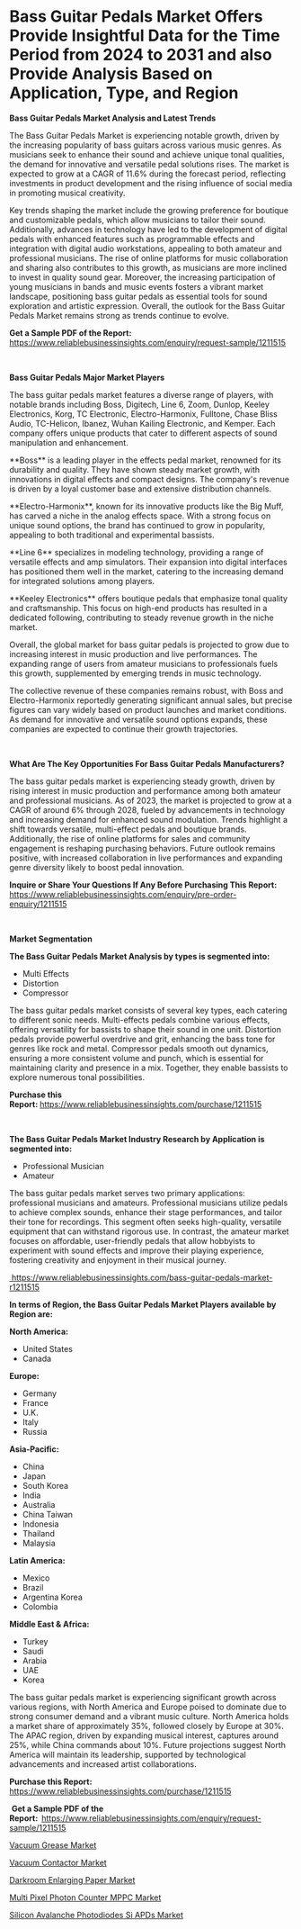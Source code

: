 <p><h1>Bass Guitar Pedals Market Offers Provide Insightful Data for the Time Period from 2024 to 2031 and also Provide Analysis Based on Application, Type, and Region</h1></p><p><strong>Bass Guitar Pedals Market Analysis and Latest Trends</strong></p>
<p><p>The Bass Guitar Pedals Market is experiencing notable growth, driven by the increasing popularity of bass guitars across various music genres. As musicians seek to enhance their sound and achieve unique tonal qualities, the demand for innovative and versatile pedal solutions rises. The market is expected to grow at a CAGR of 11.6% during the forecast period, reflecting investments in product development and the rising influence of social media in promoting musical creativity.</p><p>Key trends shaping the market include the growing preference for boutique and customizable pedals, which allow musicians to tailor their sound. Additionally, advances in technology have led to the development of digital pedals with enhanced features such as programmable effects and integration with digital audio workstations, appealing to both amateur and professional musicians. The rise of online platforms for music collaboration and sharing also contributes to this growth, as musicians are more inclined to invest in quality sound gear. Moreover, the increasing participation of young musicians in bands and music events fosters a vibrant market landscape, positioning bass guitar pedals as essential tools for sound exploration and artistic expression. Overall, the outlook for the Bass Guitar Pedals Market remains strong as trends continue to evolve.</p></p>
<p><strong>Get a Sample PDF of the Report:&nbsp;</strong> <a href="https://www.reliablebusinessinsights.com/enquiry/request-sample/1211515?utm_campaign=117&utm_medium=2&utm_source=Github&utm_content=ia&utm_term=05102024&utm_id=bass-guitar-pedals">https://www.reliablebusinessinsights.com/enquiry/request-sample/1211515</a></p>
<p>&nbsp;</p>
<p><strong>Bass Guitar Pedals Major Market Players</strong></p>
<p><p>The bass guitar pedals market features a diverse range of players, with notable brands including Boss, Digitech, Line 6, Zoom, Dunlop, Keeley Electronics, Korg, TC Electronic, Electro-Harmonix, Fulltone, Chase Bliss Audio, TC-Helicon, Ibanez, Wuhan Kailing Electronic, and Kemper. Each company offers unique products that cater to different aspects of sound manipulation and enhancement.</p><p>**Boss** is a leading player in the effects pedal market, renowned for its durability and quality. They have shown steady market growth, with innovations in digital effects and compact designs. The company's revenue is driven by a loyal customer base and extensive distribution channels.</p><p>**Electro-Harmonix**, known for its innovative products like the Big Muff, has carved a niche in the analog effects space. With a strong focus on unique sound options, the brand has continued to grow in popularity, appealing to both traditional and experimental bassists.</p><p>**Line 6** specializes in modeling technology, providing a range of versatile effects and amp simulators. Their expansion into digital interfaces has positioned them well in the market, catering to the increasing demand for integrated solutions among players.</p><p>**Keeley Electronics** offers boutique pedals that emphasize tonal quality and craftsmanship. This focus on high-end products has resulted in a dedicated following, contributing to steady revenue growth in the niche market.</p><p>Overall, the global market for bass guitar pedals is projected to grow due to increasing interest in music production and live performances. The expanding range of users from amateur musicians to professionals fuels this growth, supplemented by emerging trends in music technology.</p><p>The collective revenue of these companies remains robust, with Boss and Electro-Harmonix reportedly generating significant annual sales, but precise figures can vary widely based on product launches and market conditions. As demand for innovative and versatile sound options expands, these companies are expected to continue their growth trajectories.</p></p>
<p>&nbsp;</p>
<p><strong>What Are The Key Opportunities For Bass Guitar Pedals Manufacturers?</strong></p>
<p><p>The bass guitar pedals market is experiencing steady growth, driven by rising interest in music production and performance among both amateur and professional musicians. As of 2023, the market is projected to grow at a CAGR of around 6% through 2028, fueled by advancements in technology and increasing demand for enhanced sound modulation. Trends highlight a shift towards versatile, multi-effect pedals and boutique brands. Additionally, the rise of online platforms for sales and community engagement is reshaping purchasing behaviors. Future outlook remains positive, with increased collaboration in live performances and expanding genre diversity likely to boost pedal innovation.</p></p>
<p><strong>Inquire or Share Your Questions If Any Before Purchasing This Report:</strong> <a href="https://www.reliablebusinessinsights.com/enquiry/pre-order-enquiry/1211515?utm_campaign=117&utm_medium=2&utm_source=Github&utm_content=ia&utm_term=05102024&utm_id=bass-guitar-pedals">https://www.reliablebusinessinsights.com/enquiry/pre-order-enquiry/1211515</a></p>
<p>&nbsp;</p>
<p><strong>Market Segmentation</strong></p>
<p><strong>The Bass Guitar Pedals Market Analysis by types is segmented into:</strong></p>
<p><ul><li>Multi Effects</li><li>Distortion</li><li>Compressor</li></ul></p>
<p><p>The bass guitar pedals market consists of several key types, each catering to different sonic needs. Multi-effects pedals combine various effects, offering versatility for bassists to shape their sound in one unit. Distortion pedals provide powerful overdrive and grit, enhancing the bass tone for genres like rock and metal. Compressor pedals smooth out dynamics, ensuring a more consistent volume and punch, which is essential for maintaining clarity and presence in a mix. Together, they enable bassists to explore numerous tonal possibilities.</p></p>
<p><strong>Purchase this Report:&nbsp;</strong><a href="https://www.reliablebusinessinsights.com/purchase/1211515?utm_campaign=117&utm_medium=2&utm_source=Github&utm_content=ia&utm_term=05102024&utm_id=bass-guitar-pedals">https://www.reliablebusinessinsights.com/purchase/1211515</a></p>
<p>&nbsp;</p>
<p><strong>The Bass Guitar Pedals Market Industry Research by Application is segmented into:</strong></p>
<p><ul><li>Professional Musician</li><li>Amateur</li></ul></p>
<p><p>The bass guitar pedals market serves two primary applications: professional musicians and amateurs. Professional musicians utilize pedals to achieve complex sounds, enhance their stage performances, and tailor their tone for recordings. This segment often seeks high-quality, versatile equipment that can withstand rigorous use. In contrast, the amateur market focuses on affordable, user-friendly pedals that allow hobbyists to experiment with sound effects and improve their playing experience, fostering creativity and enjoyment in their musical journey.</p></p>
<p><a href="https://www.reliablebusinessinsights.com/bass-guitar-pedals-market-r1211515?utm_campaign=117&utm_medium=2&utm_source=Github&utm_content=ia&utm_term=05102024&utm_id=bass-guitar-pedals">&nbsp;https://www.reliablebusinessinsights.com/bass-guitar-pedals-market-r1211515</a></p>
<p><strong>In terms of Region, the Bass Guitar Pedals Market Players available by Region are:</strong></p>
<p>
    <p> <strong> North America: </strong>
        <ul>
            <li>United States</li>
            <li>Canada</li>
        </ul>
        </p> 
    <p> <strong> Europe: </strong>
        <ul>
            <li>Germany</li>
            <li>France</li>
            <li>U.K.</li>
            <li>Italy</li>
            <li>Russia</li>
        </ul>
        </p> 
    <p> <strong> Asia-Pacific: </strong>
        <ul>
            <li>China</li>
            <li>Japan</li>
            <li>South Korea</li>
            <li>India</li>
            <li>Australia</li>
            <li>China Taiwan</li>
            <li>Indonesia</li>
            <li>Thailand</li>
            <li>Malaysia</li>
        </ul>
        </p> 
    <p> <strong> Latin America: </strong>
        <ul>
            <li>Mexico</li>
            <li>Brazil</li>
            <li>Argentina Korea</li>
            <li>Colombia</li>
        </ul>
        </p> 
    <p> <strong> Middle East & Africa: </strong>
        <ul>
            <li>Turkey</li>
            <li>Saudi</li>
            <li>Arabia</li>
            <li>UAE</li>
            <li>Korea</li>
        </ul>
    </p>
    </p>
<p><p>The bass guitar pedals market is experiencing significant growth across various regions, with North America and Europe poised to dominate due to strong consumer demand and a vibrant music culture. North America holds a market share of approximately 35%, followed closely by Europe at 30%. The APAC region, driven by expanding musical interest, captures around 25%, while China commands about 10%. Future projections suggest North America will maintain its leadership, supported by technological advancements and increased artist collaborations.</p></p>
<p><strong>Purchase this Report: </strong><a href="https://www.reliablebusinessinsights.com/purchase/1211515?utm_campaign=117&utm_medium=2&utm_source=Github&utm_content=ia&utm_term=05102024&utm_id=bass-guitar-pedals">https://www.reliablebusinessinsights.com/purchase/1211515</a></p>
<p>&nbsp;<strong>Get a Sample PDF of the Report:&nbsp;&nbsp;</strong><a href="https://www.reliablebusinessinsights.com/enquiry/request-sample/1211515?utm_campaign=117&utm_medium=2&utm_source=Github&utm_content=ia&utm_term=05102024&utm_id=bass-guitar-pedals">https://www.reliablebusinessinsights.com/enquiry/request-sample/1211515</a></p>
<p><strong></strong></p>
<p><p><a href="https://www.linkedin.com/pulse/vacuum-grease-market-size-share-analysis-growth-trends-forecast-t15ke?utm_campaign=117&utm_medium=2&utm_source=Github&utm_content=ia&utm_term=05102024&utm_id=bass-guitar-pedals">Vacuum Grease Market</a></p><p><a href="https://www.linkedin.com/pulse/global-vacuum-contactor-market-analysis-key-trends-future-tzije?utm_campaign=117&utm_medium=2&utm_source=Github&utm_content=ia&utm_term=05102024&utm_id=bass-guitar-pedals">Vacuum Contactor Market</a></p><p><a href="https://github.com/ryanbell8967/Market-Research-Report-List-1/blob/main/darkroom-enlarging-paper-market.md?utm_campaign=117&utm_medium=2&utm_source=Github&utm_content=ia&utm_term=05102024&utm_id=bass-guitar-pedals">Darkroom Enlarging Paper Market</a></p><p><a href="https://issuu.com/reportprime-2/docs/multi-pixel-photon-counter-mppc-mar_fda6c28d89837c?utm_campaign=117&utm_medium=2&utm_source=Github&utm_content=ia&utm_term=05102024&utm_id=bass-guitar-pedals">Multi Pixel Photon Counter MPPC Market</a></p><p><a href="https://issuu.com/reportprime-2/docs/silicon-avalanche-photodiodes-si-ap_528dc388001f8f?utm_campaign=117&utm_medium=2&utm_source=Github&utm_content=ia&utm_term=05102024&utm_id=bass-guitar-pedals">Silicon Avalanche Photodiodes Si APDs Market</a></p></p>